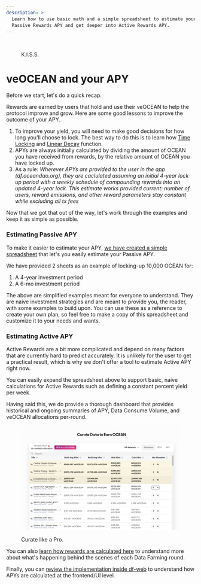 ```yaml
---
description: >-
  Learn how to use basic math and a simple spreadsheet to estimate your
  Passive Rewards APY and get deeper into Active Rewards APY.
---
```


<figure><img src="../.gitbook/assets/gif/mafs.gif" alt=""><figcaption><p>K.I.S.S.</p></figcaption></figure>

# veOCEAN and your APY

Before we start, let's do a quick recap.

Rewards are earned by users that hold and use their veOCEAN to help the protocol improve and grow. Here are some good lessons to improve the outcome of your APY.
1. To improve your yield, you will need to make good decisions for how long you'll choose to lock. The best way to do this is to learn how [Time Locking](/rewards/veocean.md#veocean-time-locking) and [Linear Decay](/rewards/veocean.md#linear-decaywork) function.
2. APYs are always initially calculated by dividing the amount of OCEAN you have received from rewards, by the relative amount of OCEAN you have locked up.
3. As a rule: _Wherever APYs are provided to the user in the app (df.oceandao.org), they are caclulated assuming an initial 4-year lock up period with a weekly schedule of compounding rewards into an updated 4-year lock. This estimate works provided current: number of users, reward emissions, and other reward parameters stay constant while excluding all tx fees_

Now that we got that out of the way, let's work through the examples and keep it as simple as possible.

### Estimating Passive APY

To make it easier to estimate your APY, [we have created a simple spreadsheet](https://docs.google.com/spreadsheets/d/1zzuW5pBbX6j6hZL_XtJDtSR2-rDHa_LGOEwgoQ4D8lk/edit?usp=sharing) that let's you easily estimate your Passive APY.

We have provided 2 sheets as an example of locking-up 10,000 OCEAN for:
1. A 4-year investment period
2. A 6-mo investment period

The above are simplified examples meant for everyone to understand. They are naive investment strategies and are meant to provide you, the reader, with some examples to build upon. You can use these as a reference to create your own plan, so feel free to make a copy of this spreadsheet and customize it to your needs and wants.

### Estimating Active APY

Active Rewards are a bit more complicated and depend on many factors that are currently hard to predict accurately. It is unlikely for the user to get a practical result, which is why we don't offer a tool to estimate Active APY right now.

You can easily expand the spreadsheet above to support basic, naive calculations for Active Rewards such as defining a constant percent yield per week.

Having said this, we do provide a thorough dashboard that provides historical and ongoing summaries of APY, Data Consume Volume, and veOCEAN allocations per-round.

<figure><img src="../.gitbook/assets/rewards/curate-datasets.png" alt=""><figcaption><p>Curate like a Pro.</p></figcaption></figure>

You can also [learn how rewards are calculated here](rewards/df-max-out-yield.md#how-rewards-are-calculated) to understand more about what's happening behind the scenes of each Data Farming round.

Finally, you can [review the implementation inside df-web](https://github.com/oceanprotocol/df-web/blob/main/src/utils/rewards.js) to understand how APYs are calculated at the frontend/UI level.